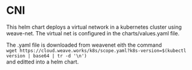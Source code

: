 # CNI
This helm chart deploys a virtual network in a kubernetes cluster using weave-net. The virtual net is configured in the charts/values.yaml file.

The .yaml file is downloaded from weavenet eith the command  
```wget https://cloud.weave.works/k8s/scope.yaml?k8s-version=$(kubectl version | base64 | tr -d '\n')```    
and editted into a helm chart.
